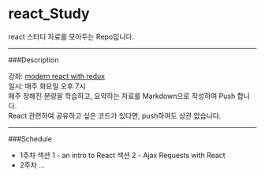 # react_Study

react 스터디 자료를 모아두는 Repo입니다.

---------------------------------------------------------------------------
###Description 

강좌: [modern react with redux](https://www.udemy.com/react-redux/learn/v4/)     
일시: 매주 화요일 오후 7시     
매주 정해진 분량을 학습하고, 요약하는 자료를 Markdown으로 작성하여 Push 합니다.     
React 관련하여 공유하고 싶은 코드가 있다면, push하여도 상관 없습니다.

---------------------------------------------------------------------------
###Schedule
- 1주차
  섹션 1 - an intro to React
  섹션 2 - Ajax Requests with React
- 2주차
...
